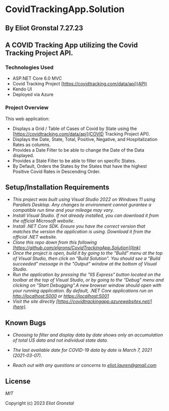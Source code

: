 # CovidTrackingApp.Solution
## By Eliot Gronstal 7.27.23
## A COVID Tracking App utilizing the Covid Tracking Project API.

### Technologies Used
* ASP.NET Core 6.0 MVC
* Covid Tracking Project [https://covidtracking.com/data/api](API)
* Kendo UI
* Deployed via Azure

### Project Overview
This web application:
* Displays a Grid / Table of Cases of Covid by State using the [https://covidtracking.com/data/api](COVID Tracking Project API).
* Displays the Date, State, Total, Positive, Negative, and Hospitalization Rates as columns.
* Provides a Date Filter to be able to change the Date of the Data displayed.
* Provides a State Filter to be able to filter on specific States.
* By Default, Orders the States by the States that have the highest Positive Covid Rates
in Descending Order.

## Setup/Installation Requirements

* _This project was built using Visual Studio 2022 on Windows 11 using Parallels Desktop. Any changes to environment cannot gurantee a compatible run time and your mileage may vary._
* _Install Visual Studio. If not already installed, you can download it from the official Microsoft website._
* _Install .NET Core SDK. Ensure you have the correct version that matches the version the application is using. Download it from the official .NET website._
* _Clone this repo down from this following [https://github.com/elgrons/CovidTrackingApp.Solution](link)_
* _Once the project is open, build it by going to the "Build" menu at the top of Visual Studio, then click on "Build Solution". You should see a "Build succeeded" message in the "Output" window at the bottom of Visual Studio._
* _Run the application by pressing the "IIS Express" button located on the toolbar at the top of Visual Studio, or by going to the "Debug" menu and clicking on "Start Debugging".A new browser window should open with your running application. By default, .NET Core applications run on [http://localhost:5000]([http://localhost:5000) or [https://localhost:5001](https://localhost:5001)_
* _Visit the site directly [https://covidtrackingapp.azurewebsites.net/](here)._

## Known Bugs

* _Choosing to filter and display data by date shows only an accumulation of total US data and not individual state data._

* _The last available date for COVID-19 data by date is March 7, 2021 (2021-03-07)._

* _Reach out with any questions or concerns to [eliot.lauren@gmail.com](eliot.lauren@gmail.com)_

## License

_MIT_

Copyright (c) 2023 _Eliot Gronstal_



